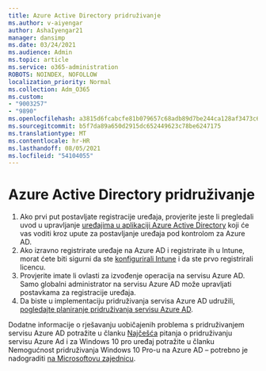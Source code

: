 ```yaml
---
title: Azure Active Directory pridruživanje
ms.author: v-aiyengar
author: AshaIyengar21
manager: dansimp
ms.date: 03/24/2021
ms.audience: Admin
ms.topic: article
ms.service: o365-administration
ROBOTS: NOINDEX, NOFOLLOW
localization_priority: Normal
ms.collection: Adm_O365
ms.custom:
- "9003257"
- "9890"
ms.openlocfilehash: a3815d6fcabcfe81b079657c68adb89d7be244ca128af3473c6b22c1a4f7c833
ms.sourcegitcommit: b5f7da89a650d2915dc652449623c78be6247175
ms.translationtype: MT
ms.contentlocale: hr-HR
ms.lasthandoff: 08/05/2021
ms.locfileid: "54104055"
---
```

# <a name="azure-active-directory-join"></a>Azure Active Directory pridruživanje

1. Ako prvi put postavljate registracije uređaja, provjerite jeste li pregledali uvod u upravljanje [uređajima u aplikaciji Azure Active Directory](/azure/active-directory/devices/overview) koji će vas voditi kroz upute za postavljanje uređaja pod kontrolom za Azure AD. 
1. Ako izravno registrirate uređaje na Azure AD i registrirate ih u Intune, morat [](/mem/intune/fundamentals/licenses-assign) ćete biti sigurni da ste [konfigurirali Intune](/mem/intune/enrollment/device-enrollment) i da ste prvo registrirali licencu.
1. Provjerite imate li ovlasti za izvođenje operacija na servisu Azure AD. Samo globalni administrator na servisu Azure AD može upravljati postavkama za registracije uređaja.
1. Da biste u implementaciju pridruživanja servisa Azure AD udružili, [pogledajte planiranje pridruživanja servisu Azure AD](/azure/active-directory/devices/azureadjoin-plan).

Dodatne informacije o rješavanju uobičajenih problema s pridruživanjem servisu Azure AD potražite u članku [Najčešća](/azure/active-directory/devices/faq) pitanja o pridruživanju servisu Azure Ad i za Windows 10 pro uređaj potražite u članku Nemogućnost pridruživanja Windows 10 Pro-u na Azure AD – potrebno je nadograditi [na Microsoftovu zajednicu](https://answers.microsoft.com/en-us/msoffice/forum/msoffice_install-mso_win10-mso_365hp/unable-to-join-windows-10-pro-machine-to-azure-ad/abb1ca7d-b317-45ec-a628-e1c10eae2900).
